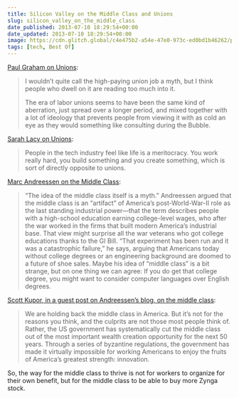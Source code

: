 ```yaml
---
title: Silicon Valley on the Middle Class and Unions
slug: silicon_valley_on_the_middle_class
date_published: 2013-07-10 18:29:54+00:00
date_updated: 2013-07-10 18:29:54+00:00
image: https://cdn.glitch.global/c4e475b2-a54e-47e0-973c-ed0bd1b46262/paulgraham_2202_8322705.jpeg?v=1670563534484
tags: [tech, Best Of]
---
```

[Paul Graham on Unions](http://www.paulgraham.com/unions.html):

> I wouldn’t quite call the high-paying union job a myth, but I think people who dwell on it are reading too much into it.
> 
> The era of labor unions seems to have been the same kind of aberration, just spread over a longer period, and mixed together with a lot of ideology that prevents people from viewing it with as cold an eye as they would something like consulting during the Bubble.

[Sarah Lacy on Unions](http://www.marketplace.org/topics/tech/bart-strike-reveals-tech-transit-worker-divide):

> People in the tech industry feel like life is a meritocracy. You work really hard, you build something and you create something, which is sort of directly opposite to unions.

[Marc Andreessen on the Middle Class](http://qz.com/36368/eight-things-marc-andreessen-said-to-quartz-that-made-us-sit-up-and-listen/):

> “The idea of the middle class itself is a myth.” Andreessen argued that the middle class is an “artifact” of America’s post-World-War-II role as the last standing industrial power—that the term describes people with a high-school education earning college-level wages, who after the war worked in the firms that built modern America’s industrial base. That view might surprise all the war veterans who got college educations thanks to the GI Bill. “That experiment has been run and it was a catastrophic failure,” he says, arguing that Americans today without college degrees or an engineering background are doomed to a future of shoe sales. Maybe his idea of “middle class” is a bit strange, but on one thing we can agree: If you do get that college degree, you might want to consider computer languages over English degrees.

[Scott Kupor, in a guest post on Andreessen’s blog, on the middle class](http://blog.pmarca.com/2013/03/26/unshackle-the-middle-class/):

> We are holding back the middle class in America. But it’s not for the reasons you think, and the culprits are not those most people think of. Rather, the US government has systematically cut the middle class out of the most important wealth creation opportunity for the next 50 years. Through a series of byzantine regulations, the government has made it virtually impossible for working Americans to enjoy the fruits of America’s greatest strength: innovation.

So, the way for the middle class to thrive is not for workers to organize for their own benefit, but for the middle class to be able to buy more Zynga stock.
